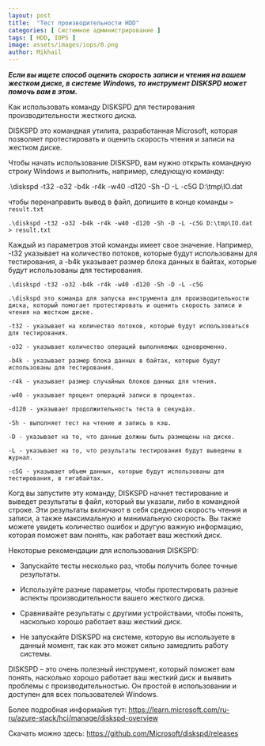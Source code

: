 ```yaml
---
layout: post
title:  "Тест производительности HDD"
categories: [ Системное администрирование ]
tags: [ HDD, IOPS ]
image: assets/images/iops/0.png
author: Mikhail
---
```

***Если вы ищете способ оценить скорость записи и чтения на вашем жестком диске, в системе Windows, то инструмент DISKSPD может помочь вам в этом.***

Как использовать команду DISKSPD для тестирования производительности жесткого диска.

DISKSPD это командная утилита, разработанная Microsoft, которая позволяет протестировать и оценить скорость чтения и записи на жестком диске.

Чтобы начать использование DISKSPD, вам нужно открыть командную строку Windows и выполнить, например, следующую команду:

.\diskspd -t32 -o32 -b4k -r4k -w40 -d120 -Sh -D -L -c5G D:\tmp\IO.dat

чтобы перенаправить вывод в файл, допишите в конце команды `> result.txt`

```
.\diskspd -t32 -o32 -b4k -r4k -w40 -d120 -Sh -D -L -c5G D:\tmp\IO.dat > result.txt
```

Каждый из параметров этой команды имеет свое значение. Например, -t32 указывает на количество потоков, которые будут использованы для тестирования, а -b4k указывает размер блока данных в байтах, которые будут использованы для тестирования.

```text
.\diskspd -t32 -o32 -b4k -r4k -w40 -d120 -Sh -D -L -c5G

.\diskspd это команда для запуска инструмента для производительности диска, который помогает протестировать и оценить скорость записи и чтения на жестком диске.

-t32 - указывает на количество потоков, которые будут использоваться для тестирования.

-o32 - указывает количество операций выполняемых одновременно.

-b4k - указывает размер блока данных в байтах, которые будут использованы для тестирования.

-r4k - указывает размер случайных блоков данных для чтения.

-w40 - указывает процент операций записи в процентах.

-d120 - указывает продолжительность теста в секундах.

-Sh - выполняет тест на чтение и запись в кэш.

-D - указывает на то, что данные должны быть размещены на диске.

-L - указывает на то, что результаты тестирования будут выведены в журнал.

-c5G - указывает объем данных, которые будут использованы для тестирования, в гигабайтах.
```

Когд вы запустите эту команду, DISKSPD начнет тестирование и выведет результаты в файл, который вы указали, либо в командной строке. Эти результаты включают в себя среднюю скорость чтения и записи, а также максимальную и минимальную скорость. Вы также можете увидеть количество ошибок и другую важную информацию, которая поможет вам понять, как работает ваш жесткий диск.

Некоторые рекомендации для использования DISKSPD:

* Запускайте тесты несколько раз, чтобы получить более точные результаты.

* Используйте разные параметры, чтобы протестировать разные аспекты производительности вашего жесткого диска.

* Сравнивайте результаты с другими устройствами, чтобы понять, насколько хорошо работает ваш жесткий диск.

* Не запускайте DISKSPD на системе, которую вы используете в данный момент, так как это может сильно замедлить работу системы.

DISKSPD – это очень полезный инструмент, который поможет вам понять, насколько хорошо работает ваш жесткий диск и выявить проблемы с производительностью. Он простой в использовании и доступен для всех пользователей Windows.

Более подробная информайия тут: https://learn.microsoft.com/ru-ru/azure-stack/hci/manage/diskspd-overview

Скачать можно здесь: https://github.com/Microsoft/diskspd/releases